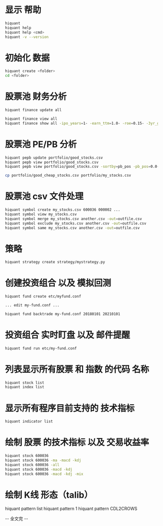 

# 显示 帮助
```bash
hiquant
hiquant help
hiquant help <cmd>
hiquant -v --version
```

# 初始化 数据
```bash
hiquant create <folder>
cd <folder>
```

# 股票池 财务分析
```bash
hiquant finance update all

hiquant finance view all
hiquant finance show all -ipo_years=1- -earn_ttm=1.0- -roe=0.15- -3yr_grow_rate=0.15- -sortby=roe -out=good_stock.csv
```

# 股票池 PE/PB 分析
```bash
hiquant pepb update portfolio/good_stocks.csv
hiquant pepb view portfolio/good_stocks.csv
hiquant pepb view portfolio/good_stocks.csv -sortby=pb_pos -pb_pos=0.0-0.5 -out=portfolio/good_cheap_stocks.csv

cp portfolio/good_cheap_stocks.csv portfolio/my_stocks.csv
```

# 股票池 csv 文件处理
```bash
hiquant symbol create my_stocks.csv 600036 000002 ...
hiquant symbol view my_stocks.csv
hiquant symbol merge my_stocks.csv another.csv -out=outfile.csv
hiquant symbol exclude my_stocks.csv another.csv -out=outfile.csv
hiquant symbol same my_stocks.csv another.csv -out=outfile.csv
```

# 策略
```bash
hiquant strategy create strategy/mystrategy.py
```

# 创建投资组合 以及 模拟回测
```bash
hiquant fund create etc/myfund.conf

... edit my-fund.conf ...

hiquant fund backtrade my-fund.conf 20180101 20210101
```

# 投资组合 实时盯盘 以及 邮件提醒
```bash
hiquant fund run etc/my-fund.conf
```

# 列表显示所有股票 和 指数 的代码 名称
```bash
hiquant stock list
hiquant index list
```

# 显示所有程序目前支持的 技术指标
```bash
hiquant indicator list
```

# 绘制 股票 的技术指标 以及 交易收益率
```bash
hiquant stock 600036
hiquant stock 600036 -ma -macd -kdj
hiquant stock 600036 -all
hiquant stock 600036 -macd -kdj
hiquant stock 600036 -macd -kdj -mix
```

# 绘制 K线 形态（talib）
hiquant pattern list
hiquant pattern 1
hiquant pattern CDL2CROWS

-- 全文完 --
